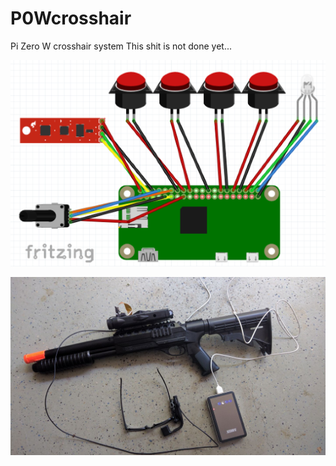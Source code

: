 # P0Wcrosshair
Pi Zero W crosshair system
This shit is not done yet...

![wiring](https://github.com/matt-desmarais/P0Wcrosshair/raw/master/wiring.png)


![prototype](https://github.com/matt-desmarais/P0Wcrosshair/blob/master/complete.jpg)
